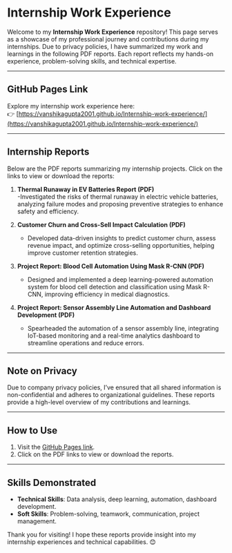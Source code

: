 # Internship Work Experience

Welcome to my **Internship Work Experience** repository! This page serves as a showcase of my professional journey and contributions during my internships. Due to privacy policies, I have summarized my work and learnings in the following PDF reports. Each report reflects my hands-on experience, problem-solving skills, and technical expertise.

---

## GitHub Pages Link
Explore my internship work experience here:  
👉 [https://vanshikagupta2001.github.io/Internship-work-experience/](https://vanshikagupta2001.github.io/Internship-work-experience/)

---

## Internship Reports
Below are the PDF reports summarizing my internship projects. Click on the links to view or download the reports:

1. **Thermal Runaway in EV Batteries Report (PDF)**  
   -Investigated the risks of thermal runaway in electric vehicle batteries, analyzing failure modes and proposing preventive strategies to enhance safety and efficiency.

2. **Customer Churn and Cross-Sell Impact Calculation (PDF)**  
   - Developed data-driven insights to predict customer churn, assess revenue impact, and optimize cross-selling opportunities, helping improve customer retention strategies.

3. **Project Report: Blood Cell Automation Using Mask R-CNN (PDF)**  
   - Designed and implemented a deep learning-powered automation system for blood cell detection and classification using Mask R-CNN, improving efficiency in medical diagnostics.

4. **Project Report: Sensor Assembly Line Automation and Dashboard Development (PDF)**  
   - Spearheaded the automation of a sensor assembly line, integrating IoT-based monitoring and a real-time analytics dashboard to streamline operations and reduce errors.

---

## Note on Privacy
Due to company privacy policies, I’ve ensured that all shared information is non-confidential and adheres to organizational guidelines. These reports provide a high-level overview of my contributions and learnings.

---

## How to Use
1. Visit the [GitHub Pages link](https://vanshikagupta2001.github.io/Internship-work-experience/).
2. Click on the PDF links to view or download the reports.

---

## Skills Demonstrated
- **Technical Skills**: Data analysis, deep learning, automation, dashboard development.
- **Soft Skills**: Problem-solving, teamwork, communication, project management.


Thank you for visiting! I hope these reports provide insight into my internship experiences and technical capabilities. 😊
